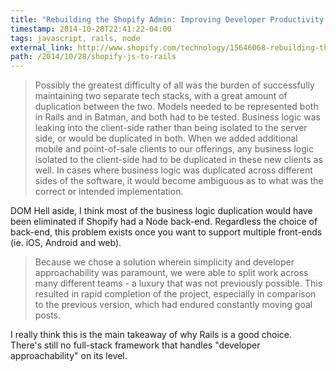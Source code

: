 ```yaml
---
title: "Rebuilding the Shopify Admin: Improving Developer Productivity by Deleting 28,000 lines of JavaScript"
timestamp: 2014-10-28T22:41:22-04:00
tags: javascript, rails, node
external_link: http://www.shopify.com/technology/15646068-rebuilding-the-shopify-admin-improving-developer-productivity-by-deleting-28-000-lines-of-javascript
path: /2014/10/28/shopify-js-to-rails
---
```


> Possibly the greatest difficulty of all was the burden of successfully
> maintaining two separate tech stacks, with a great amount of duplication
> between the two. Models needed to be represented both in Rails and in Batman,
> and both had to be tested. Business logic was leaking into the client-side
> rather than being isolated to the server side, or would be duplicated in both.
> When we added additional mobile and point-of-sale clients to our offerings, any
> business logic isolated to the client-side had to be duplicated in these new
> clients as well. In cases where business logic was duplicated across different
> sides of the software, it would become ambiguous as to what was the correct or
> intended implementation.

DOM Hell aside, I think most of the business logic duplication would have been
eliminated if Shopify had a Node back-end. Regardless the choice of back-end,
this problem exists once you want to support multiple front-ends (ie. iOS,
Android and web).

> Because we chose a solution wherein simplicity and developer approachability
> was paramount, we were able to split work across many different teams - a
> luxury that was not previously possible. This resulted in rapid completion of
> the project, especially in comparison to the previous version, which had
> endured constantly moving goal posts.

I really think this is the main takeaway of why Rails is a good choice. There's
still no full-stack framework that handles "developer approachability" on its
level.
